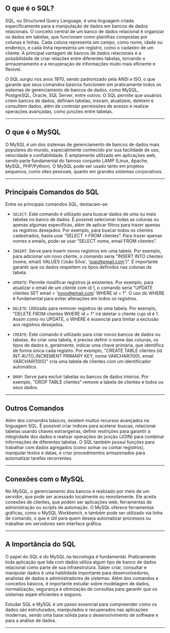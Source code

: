 ## O que é o SQL?

SQL, ou Structured Query Language, é uma linguagem criada especificamente para a manipulação de dados em bancos de dados relacionais. O conceito central de um banco de dados relacional é organizar os dados em tabelas, que funcionam como planilhas compostas por colunas e linhas. Cada coluna representa um campo, como nome, idade ou endereço, e cada linha representa um registro, como o cadastro de um cliente. A principal vantagem de bancos de dados relacionais é a possibilidade de criar relações entre diferentes tabelas, tornando o armazenamento e a recuperação de informações muito mais eficiente e flexível.

O SQL surgiu nos anos 1970, sendo padronizado pela ANSI e ISO, o que garante que seus comandos básicos funcionem em praticamente todos os sistemas de gerenciamento de bancos de dados, como MySQL, PostgreSQL, Oracle, SQL Server, entre outros. O SQL permite que usuários criem bancos de dados, definam tabelas, insiram, atualizem, deletem e consultem dados, além de controlar permissões de acesso e realizar operações avançadas, como junções entre tabelas.

---

## O que é o MySQL

O MySQL é um dos sistemas de gerenciamento de bancos de dados mais populares do mundo, especialmente conhecido por sua facilidade de uso, velocidade e confiabilidade. É amplamente utilizado em aplicações web, sendo parte fundamental do famoso conjunto LAMP (Linux, Apache, MySQL, PHP/Python). O MySQL pode ser usado tanto em projetos pequenos, como sites pessoais, quanto em grandes sistemas corporativos.

---

## Principais Comandos do SQL

Entre os principais comandos SQL, destacam-se:

- `SELECT`: Este comando é utilizado para buscar dados de uma ou mais tabelas no banco de dados. É possível selecionar todas as colunas ou apenas algumas específicas, além de aplicar filtros para trazer apenas os registros desejados. Por exemplo, para buscar todos os clientes cadastrados, basta usar “SELECT * FROM clientes”. Para trazer apenas nomes e emails, pode-se usar “SELECT nome, email FROM clientes”.

- `INSERT`: Serve para inserir novos registros em uma tabela. Por exemplo, para adicionar um novo cliente, o comando seria "INSERT INTO clientes (nome, email) VALUES ('João Silva', 'joao@email.com')". É importante garantir que os dados respeitem os tipos definidos nas colunas da tabela.

- `UPDATE`: Permite modificar registros já existentes. Por exemplo, para atualizar o email de um cliente com id 1, o comando seria "UPDATE clientes SET email = 'novo@email.com' WHERE id = 1". O uso do WHERE é fundamental para evitar alterações em todos os registros.

- `DELETE`: Utilizado para remover registros de uma tabela. Por exemplo, "DELETE FROM clientes WHERE id = 1" irá deletar o cliente cujo id é 1. Assim como no UPDATE, o WHERE é essencial para limitar a exclusão aos registros desejados.

- `CREATE`: Este comando é utilizado para criar novos bancos de dados ou tabelas. Ao criar uma tabela, é preciso definir o nome das colunas, os tipos de dados e, geralmente, indicar uma chave primária, que identifica de forma única cada registro. Por exemplo, "CREATE TABLE clientes (id INT AUTO_INCREMENT PRIMARY KEY, nome VARCHAR(100), email VARCHAR(100))" cria uma tabela de clientes com um identificador automático.

- `DROP`: Serve para excluir tabelas ou bancos de dados inteiros. Por exemplo, "DROP TABLE clientes" remove a tabela de clientes e todos os seus dados.

---

## Outros Comandos

Além dos comandos básicos, existem muitos recursos avançados na linguagem SQL. É possível criar índices para acelerar buscas, relacionar tabelas usando chaves estrangeiras, definir restrições para garantir a integridade dos dados e realizar operações de junção (JOIN) para combinar informações de diferentes tabelas. O SQL também possui funções para trabalhar com dados agregados (como somar ou contar registros), manipular textos e datas, e criar procedimentos armazenados para automatizar tarefas recorrentes.

---

## Conexões com o MySQL

No MySQL, o gerenciamento dos bancos é realizado por meio de um servidor, que pode ser acessado localmente ou remotamente. Ele aceita conexões de clientes, que podem ser aplicações web, ferramentas de administração ou scripts de automação. O MySQL oferece ferramentas gráficas, como o MySQL Workbench, e também pode ser utilizado via linha de comando, o que é útil para quem deseja automatizar processos ou trabalhar em servidores sem interface gráfica.

---

## A Importância do SQL

O papel do SQL e do MySQL na tecnologia é fundamental. Praticamente toda aplicação que lida com dados utiliza algum tipo de banco de dados relacional como parte de sua infraestrutura. Saber criar, consultar e manipular dados é uma habilidade importante para desenvolvedores, analistas de dados e administradores de sistemas. Além dos comandos e conceitos básicos, é importante estudar sobre modelagem de dados, normalização, segurança e otimização de consultas para garantir que os sistemas sejam eficientes e seguros.

Estudar SQL e MySQL é um passo essencial para compreender como os dados são estruturados, manipulados e recuperados nas aplicações modernas, sendo uma base sólida para o desenvolvimento de software e para a análise de dados.

--- 
